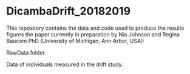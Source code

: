 # DicambaDrift_20182019

This repository contains the data and code used to produce the results figures the paper currently in preparation by Nia Johnson and Regina Baucom PhD (University of Michigan, Ann Arbor, USA):

RawData folder

Data of individuals measured in the drift study.
